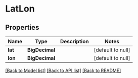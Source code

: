 # LatLon
## Properties

| Name | Type | Description | Notes |
|------------ | ------------- | ------------- | -------------|
| **lat** | **BigDecimal** |  | [default to null] |
| **lon** | **BigDecimal** |  | [default to null] |

[[Back to Model list]](../README.md#documentation-for-models) [[Back to API list]](../README.md#documentation-for-api-endpoints) [[Back to README]](../README.md)

